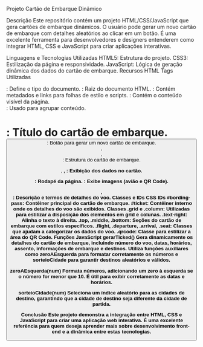 Projeto Cartão de Embarque Dinâmico

Descrição
Este repositório contém um projeto HTML/CSS/JavaScript que gera cartões de embarque dinâmicos. O usuário pode gerar um novo cartão de embarque com detalhes aleatórios ao clicar em um botão. É uma excelente ferramenta para desenvolvedores e designers entenderem como integrar HTML, CSS e JavaScript para criar aplicações interativas.

Linguagens e Tecnologias Utilizadas
HTML5: Estrutura do projeto.
CSS3: Estilização da página e responsividade.
JavaScript: Lógica de geração dinâmica dos dados do cartão de embarque.
Recursos HTML
Tags Utilizadas
<!DOCTYPE html>: Define o tipo do documento.
<html>: Raiz do documento HTML.
<head>: Contém metadados e links para folhas de estilo e scripts.
<body>: Contém o conteúdo visível da página.
<div>: Usado para agrupar conteúdo.
<h1>: Título do cartão de embarque.
<button>: Botão para gerar um novo cartão de embarque.
<main>, <section>, <div>: Estrutura do cartão de embarque.
<p>, <strong>, <time>: Exibição dos dados no cartão.
<footer>: Rodapé da página.
<img>: Exibe imagens (avião e QR Code).
<dl>, <dt>: Descrição e termos de detalhes do voo.
Classes e IDs CSS
IDs
#bording-pass: Contêiner principal do cartão de embarque.
#ticket: Contêiner interno onde os detalhes do voo são exibidos.
Classes
.grid e .column: Utilizadas para estilizar a disposição dos elementos em grid e colunas.
.text-right: Alinha o texto à direita.
.top, .middle, .bottom: Seções do cartão de embarque com estilos específicos.
.flight, .departure, .arrival, .seat: Classes que ajudam a categorizar os dados do voo.
.qrcode: Classe para estilizar a área do QR Code.
Funções JavaScript
gerarTicked()
Gera dinamicamente os detalhes do cartão de embarque, incluindo número do voo, datas, horários, assento, informações de embarque e destinos. Utiliza funções auxiliares como zeroAEsquerda para formatar corretamente os números e sorteioCidade para garantir destinos aleatórios e válidos.

zeroAEsquerda(num)
Formata números, adicionando um zero à esquerda se o número for menor que 10. É útil para exibir corretamente as datas e horários.

sorteioCidade(num)
Seleciona um índice aleatório para as cidades de destino, garantindo que a cidade de destino seja diferente da cidade de partida.

Conclusão
Este projeto demonstra a integração entre HTML, CSS e JavaScript para criar uma aplicação web interativa. É uma excelente referência para quem deseja aprender mais sobre desenvolvimento front-end e a dinâmica entre estas tecnologias.